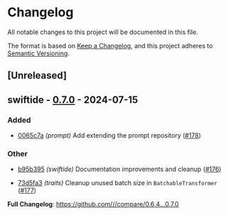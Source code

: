 # Changelog
All notable changes to this project will be documented in this file.

The format is based on [Keep a Changelog](https://keepachangelog.com/en/1.0.0/),
and this project adheres to [Semantic Versioning](https://semver.org/spec/v2.0.0.html).

## [Unreleased]
## swiftide - [0.7.0](https://github.com/bosun-ai/swiftide/releases/tag/0.7.0) - 2024-07-15

### Added

- [0065c7a](https://github.com/bosun-ai/swiftide/commit/0065c7a7fd1289ea227391dd7b9bd51c905290d5) *(prompt)* Add extending the prompt repository ([#178](https://github.com/bosun-ai/swiftide/pull/178))

### Other

- [b95b395](https://github.com/bosun-ai/swiftide/commit/b95b3955f89ed231cc156dab749ee7bb8be98ee5) *(swiftide)* Documentation improvements and cleanup ([#176](https://github.com/bosun-ai/swiftide/pull/176))

- [73d5fa3](https://github.com/bosun-ai/swiftide/commit/73d5fa37d23f53919769c2ffe45db2e3832270ef) *(traits)* Cleanup unused batch size in `BatchableTransformer` ([#177](https://github.com/bosun-ai/swiftide/pull/177))


**Full Changelog**: https://github.com///compare/0.6.4...0.7.0

